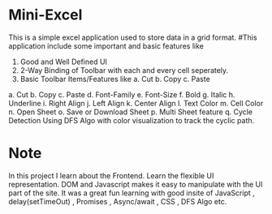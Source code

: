 # Mini-Excel
This is a simple excel application used to store data in a grid format.
#This application include some important and basic features like
1. Good and Well Defined UI
2. 2-Way Binding of Toolbar with each and every cell seperately.
3. Basic Toolbar Items/Features like
a. Cut
b. Copy
c. Paste

a. Cut
b. Copy
c. Paste
d. Font-Family
e. Font-Size
f. Bold
g. Italic
h. Underline
i. Right Align
j. Left Align
k. Center Align
l. Text Color
m. Cell Color
n. Open Sheet
o. Save or Download Sheet
p. Multi Sheet feature
q. Cycle Detection Using DFS Algo with color visualization to track the cyclic path.

# Note
In this project I learn about the Frontend. Learn the flexible UI representation. 
DOM and Javascript makes it easy to manipulate with the UI part of the site. It was a great fun learning with good insite of JavaScript , delay(setTimeOut) , Promises , Async/await , CSS , DFS Algo etc.
